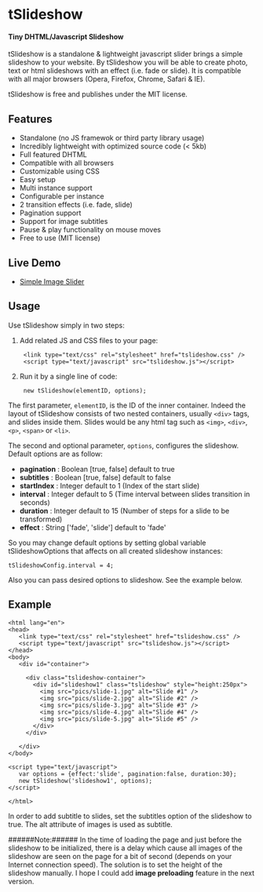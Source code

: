 tSlideshow
==========
#### Tiny DHTML/Javascript Slideshow ####

tSlideshow is a standalone & lightweight javascript slider brings a simple slideshow to your website. By tSlideshow you will be able to create photo, text or html slideshows with an effect (i.e. fade or slide). It is compatible with all major browsers (Opera, Firefox, Chrome, Safari & IE).

tSlideshow is free and publishes under the MIT license.

Features
--------
* Standalone (no JS framewok or third party library usage)
* Incredibly lightweight with optimized source code (< 5kb)
* Full featured DHTML
* Compatible with all browsers
* Customizable using CSS
* Easy setup
* Multi instance support
* Configurable per instance
* 2 transition effects (i.e. fade, slide)
* Pagination support
* Support for image subtitles
* Pause & play functionality on mouse moves
* Free to use (MIT license)

Live Demo
---------
* <a href="http://mohsenkhahani.ir/demo/tslideshow/sample.html" target="_blank">Simple Image Slider</a>

Usage
-----
Use tSlideshow simply in two steps:

1. Add related JS and CSS files to your page:

        <link type="text/css" rel="stylesheet" href="tslideshow.css" />
        <script type="text/javascript" src="tslideshow.js"></script>

2. Run it by a single line of code:

        new tSlideshow(elementID, options);

The first parameter, `elementID`, is the ID of the inner container. Indeed the layout of tSlideshow consists of two nested containers, usually `<div>` tags, and slides inside them. Slides would be any html tag such as `<img>`, `<div>`, `<p>`, `<span>` or `<li>`.

The second and optional parameter, `options`, configures the slideshow. Default options are as follow:
* **pagination** : Boolean [true, false] default to true
* **subtitles**  : Boolean [true, false] default to false
* **startIndex** : Integer default to 1 (Index of the start slide)
* **interval**   : Integer default to 5 (Time interval between slides transition in seconds)
* **duration**   : Integer default to 15 (Number of steps for a slide to be transformed)
* **effect**     : String ['fade', 'slide'] default to 'fade'

So you may change default options by setting global variable tSlideshowOptions that affects on all created slideshow instances:

    tSlideshowConfig.interval = 4;

Also you can pass desired options to slideshow. See the example below.

Example
-------
    <html lang="en">
    <head>
       <link type="text/css" rel="stylesheet" href="tslideshow.css" />
       <script type="text/javascript" src="tslideshow.js"></script>
    </head>
    <body>
       <div id="container">
      
         <div class="tslideshow-container">
           <div id="slideshow1" class="tslideshow" style="height:250px">
             <img src="pics/slide-1.jpg" alt="Slide #1" />
             <img src="pics/slide-2.jpg" alt="Slide #2" />
             <img src="pics/slide-3.jpg" alt="Slide #3" />
             <img src="pics/slide-4.jpg" alt="Slide #4" />
             <img src="pics/slide-5.jpg" alt="Slide #5" />
           </div>
         </div>
      
       </div>
    </body>
      
    <script type="text/javascript">
       var options = {effect:'slide', pagination:false, duration:30};
       new tSlideshow('slideshow1', options);
    </script>
  
    </html>

In order to add subtitle to slides, set the subtitles option of the slideshow to true. The alt attribute of images is used as subtitle.

######Note:######
In the time of loading the page and just before the slideshow to be initialized, there is a delay which cause all images of the slideshow are seen on the page for a bit of second (depends on your Internet connection speed). The solution is to set the height of the slideshow manually. I hope I could add **image preloading** feature in the next version.